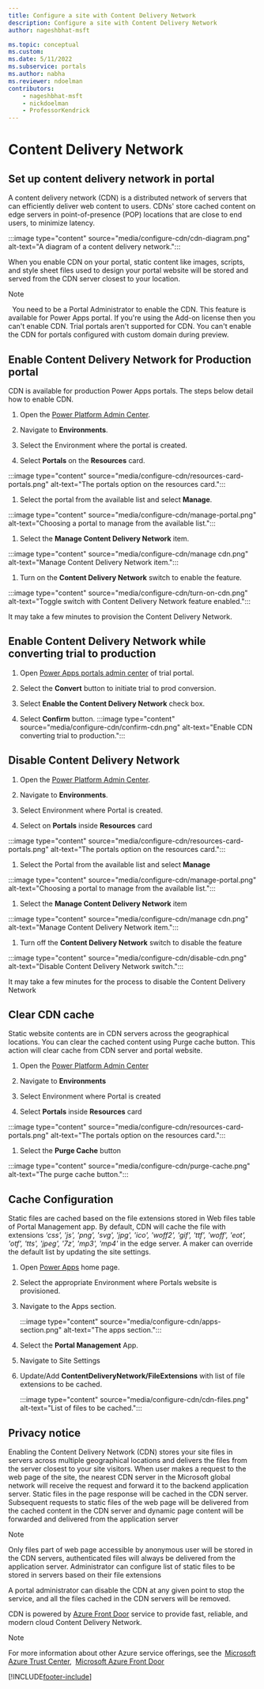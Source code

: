 ```yaml
---
title: Configure a site with Content Delivery Network
description: Configure a site with Content Delivery Network
author: nageshbhat-msft

ms.topic: conceptual
ms.custom: 
ms.date: 5/11/2022
ms.subservice: portals
ms.author: nabha
ms.reviewer: ndoelman
contributors:
    - nageshbhat-msft
    - nickdoelman
    - ProfessorKendrick
---
```


# Content Delivery Network 

## Set up content delivery network in portal

A content delivery network (CDN) is a distributed network of servers that can efficiently deliver web content to users. CDNs' store cached content on edge servers in point-of-presence (POP) locations that are close to end users, to minimize latency. 

:::image type="content" source="media/configure-cdn/cdn-diagram.png" alt-text="A diagram of a content delivery network.":::

When you enable CDN on your portal, static content like images, scripts, and style sheet files used to design your portal website will be stored and served from the CDN server closest to your location.  
> [!NOTE]
>  You need to be a Portal Administrator to enable the CDN. This feature is available for Power Apps portal.  If you're using the Add-on license then you can't enable CDN. Trial portals aren't supported for CDN. You can't enable the CDN for portals configured with custom domain during preview. 

## Enable Content Delivery Network for Production portal 

CDN is available for production Power Apps portals. The steps below detail how to enable CDN.

1. Open the [<u>Power Platform Admin Center</u>](https://admin.powerplatform.microsoft.com/environments).

1. Navigate to **Environments**.  

1. Select the Environment where the portal is created. 

1. Select **Portals** on the **Resources** card. 

:::image type="content" source="media/configure-cdn/resources-card-portals.png" alt-text="The portals option on the resources card.":::

1. Select the portal from the available list and select **Manage**. 

:::image type="content" source="media/configure-cdn/manage-portal.png" alt-text="Choosing a portal to manage from the available list.":::

1. Select the **Manage Content Delivery Network** item.

:::image type="content" source="media/configure-cdn/manage cdn.png" alt-text="Manage Content Delivery Network item.":::

1. Turn on the **Content Delivery Network** switch to enable the feature. 

:::image type="content" source="media/configure-cdn/turn-on-cdn.png" alt-text="Toggle switch with Content Delivery Network feature enabled.":::

It may take a few minutes to provision the Content Delivery Network.

## Enable Content Delivery Network while converting trial to production 

1. Open [Power Apps portals admin center](../admin/admin-overview.md) of trial portal. 

1. Select the **Convert** button to initiate trial to prod conversion. 

1. Select **Enable the Content Delivery Network** check box. 

1. Select **Confirm** button.
    :::image type="content" source="media/configure-cdn/confirm-cdn.png" alt-text="Enable CDN converting trial to production.":::

## Disable Content Delivery Network 

1. Open the [<u>Power Platform Admin Center</u>](https://admin.powerplatform.microsoft.com/environments). 

1. Navigate to **Environments**.  

1. Select Environment where Portal is created. 

1. Select on **Portals** inside **Resources** card 

:::image type="content" source="media/configure-cdn/resources-card-portals.png" alt-text="The portals option on the resources card.":::

1. Select the Portal from the available list and select **Manage** 

:::image type="content" source="media/configure-cdn/manage-portal.png" alt-text="Choosing a portal to manage from the available list.":::

1. Select the **Manage Content Delivery Network** item 

:::image type="content" source="media/configure-cdn/manage cdn.png" alt-text="Manage Content Delivery Network item.":::

1. Turn off the **Content Delivery Network** switch to disable the feature 

:::image type="content" source="media/configure-cdn/disable-cdn.png" alt-text="Disable Content Delivery Network switch.":::

It may take a few minutes for the process to disable the Content Delivery Network

## Clear CDN cache 

Static website contents are in CDN servers across the geographical locations. You can clear the cached content using Purge cache button. This action will clear cache from CDN server and portal website. 

1. Open the [<u>Power Platform Admin Center</u>](https://admin.powerplatform.microsoft.com/environments) 

1. Navigate to **Environments**  

1. Select Environment where Portal is created 

1. Select **Portals** inside **Resources** card 

:::image type="content" source="media/configure-cdn/resources-card-portals.png" alt-text="The portals option on the resources card.":::

1. Select the **Purge Cache** button 

:::image type="content" source="media/configure-cdn/purge-cache.png" alt-text="The purge cache button.":::

## Cache Configuration 

Static files are cached based on the file extensions stored in Web files table of Portal Management app. By default, CDN will cache the file with extensions *'css', 'js', 'png', 'svg', 'jpg', 'ico', 'woff2', 'gif', 'ttf', 'woff', 'eot', 'otf', 'tts', 'jpeg', '7z', 'mp3', 'mp4'* in the edge server. A maker can override the default list by updating the site settings. 

1. Open [<u>Power Apps</u>](https://make.powerapps.com/) home page. 

1. Select the appropriate Environment where Portals website is provisioned. 

1. Navigate to the Apps section. 

    :::image type="content" source="media/configure-cdn/apps-section.png" alt-text="The apps section.":::

1. Select the **Portal Management** App. 

1. Navigate to Site Settings  

1. Update/Add **ContentDeliveryNetwork/FileExtensions** with list of file extensions to be cached. 

    :::image type="content" source="media/configure-cdn/cdn-files.png" alt-text="List of files to be cached.":::



## Privacy notice 

Enabling the Content Delivery Network (CDN) stores your site files in servers across multiple geographical locations and delivers the files from the server closest to your site visitors. When user makes a request to the web page of the site, the nearest CDN server in the Microsoft global network will receive the request and forward it to the backend application server. Static files in the page response will be cached in the CDN server. Subsequent requests to static files of the web page will be delivered from the cached content in the CDN server and dynamic page content will be forwarded and delivered from the application server  

> [!NOTE] 
> Only files part of web page accessible by anonymous user will be stored in the CDN servers, authenticated files will always be delivered from the application server. Administrator can configure list of static files to be stored in servers based on their file extensions  

A portal administrator can disable the CDN at any given point to stop the service, and all the files cached in the CDN servers will be removed.  

CDN is powered by [<u>Azure Front Door</u>](azure/frontdoor/standard-premium/overview) service to provide fast, reliable, and modern cloud Content Delivery Network.   

> [!NOTE] 
> For more information about other Azure service offerings, see the  [<u>Microsoft Azure Trust Center</u>](https://azure.microsoft.com/support/trust-center/),  [<u>Microsoft Azure Front Door</u>](https://docs.microsoft.com/en-us/azure/frontdoor/standard-premium/overview) 

[!INCLUDE[footer-include](../../../includes/footer-banner.md)]
